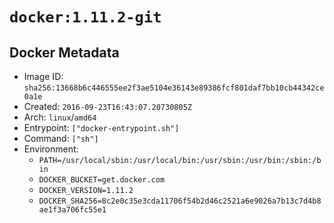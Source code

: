 # `docker:1.11.2-git`

## Docker Metadata

- Image ID: `sha256:13668b6c446555ee2f3ae5104e36143e89386fcf801daf7bb10cb44342ce0a1e`
- Created: `2016-09-23T16:43:07.20730805Z`
- Arch: `linux`/`amd64`
- Entrypoint: `["docker-entrypoint.sh"]`
- Command: `["sh"]`
- Environment:
  - `PATH=/usr/local/sbin:/usr/local/bin:/usr/sbin:/usr/bin:/sbin:/bin`
  - `DOCKER_BUCKET=get.docker.com`
  - `DOCKER_VERSION=1.11.2`
  - `DOCKER_SHA256=8c2e0c35e3cda11706f54b2d46c2521a6e9026a7b13c7d4b8ae1f3a706fc55e1`
